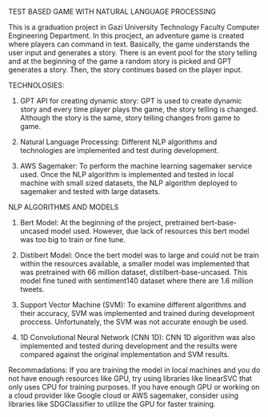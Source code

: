 TEST BASED GAME WITH NATURAL LANGUAGE PROCESSING

This is a graduation project in Gazi University Technology Faculty Computer Engineering Department. In this procject, an 
adventure game is created where players can command in text. Basically, the game understands the user input and generates 
a story. There is an event pool for the story telling and at the beginning of the game a random story is picked and GPT generates
a story. Then, the story continues based on the player input.

TECHNOLOSIES:

1. GPT API for creating dynamic story: GPT is used  to create dynamic story and every time player plays the game, the story telling is changed. Although the story is the same, story telling changes from game to game.

2. Natural Language Processing: Different NLP algorithms and technologies are implemented and test during development.

3. AWS Sagemaker: To perform the machine learning sagemaker service used. Once the NLP algorithm is implemented and tested in local machine with small sized datasets, the NLP algorithm deployed to sagemaker and tested with large datasets.

NLP ALGORITHMS AND MODELS

1. Bert Model: At the beginning of the project, pretrained bert-base-uncased model used. However, due lack of resources this bert model was too big to train or fine tune.

2. Distibert Model: Once the bert model was to large and could not be train within the resources available, a smaller model was implemented that was pretrained with 66 million dataset, distilbert-base-uncased. This model fine tuned with sentiment140 dataset where there are 1.6 million tweets. 

3. Support Vector Machine (SVM): To examine different algorithms and their accuracy, SVM was implemented and trained during development proccess. Unfortunately, the SVM was not accurate enough be used.

4. 1D Convolutional Neural Network (CNN 1D): CNN 1D algorithm was also implemented and tested during development and the results were compared against the original implementation and SVM results. 

Recommadations: If you are training the model in local machines and you do not have enough resources like GPU, try using libraries like linearSVC that only uses CPU for training purposes. If you have enough GPU or working on a cloud provider like Google cloud or AWS sagemaker, consider using libraries like SDGClassifier to utilize the GPU for faster training.